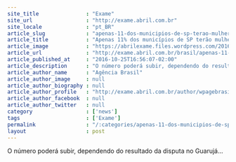 ```yaml
---
site_title               : "Exame"
site_url                 : "http://exame.abril.com.br"
site_locale              : "pt_BR"
article_slug             : "apenas-11-dos-municipios-de-sp-terao-mulheres-nas-prefeituras"
article_title            : "Apenas 11% dos municípios de SP terão mulheres nas prefeituras"
article_image            : "https://abrilexame.files.wordpress.com/2016/09/size_960_16_9_20151019-14270-1yqf0p8.jpg?quality=70&strip=all&w=960"
article_url              : "http://exame.abril.com.br/brasil/apenas-11-dos-municipios-de-sp-terao-mulheres-nas-prefeituras/"
article_published_at     : "2016-10-25T16:56:07-02:00"
article_description      : "O número poderá subir, dependendo do resultado da disputa no Guarujá..."
article_author_name      : "Agência Brasil"
article_author_image     : null
article_author_biography : null
article_author_profile   : "http://exame.abril.com.br/author/wpagebrasil/"
article_author_facebook  : null
article_author_twitter   : null
category                 : ['news']
tags                     : ['Exame']
permalink                : "/:categories/apenas-11-dos-municipios-de-sp-terao-mulheres-nas-prefeituras/"
layout                   : post
---
```


O número poderá subir, dependendo do resultado da disputa no Guarujá...
